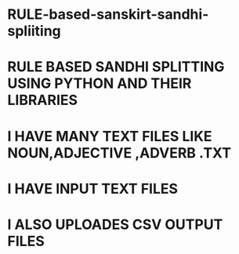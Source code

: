# RULE-based-sanskirt-sandhi-spliiting
#     RULE BASED SANDHI SPLITTING USING PYTHON AND THEIR LIBRARIES


#    I HAVE MANY TEXT FILES LIKE NOUN,ADJECTIVE ,ADVERB .TXT


#    I HAVE INPUT TEXT FILES


#   I ALSO UPLOADES CSV OUTPUT FILES 
